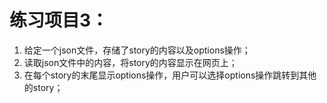# 练习项目3：
1. 给定一个json文件，存储了story的内容以及options操作；
2. 读取json文件中的内容，将story的内容显示在网页上；
3. 在每个story的末尾显示options操作，用户可以选择options操作跳转到其他的story；